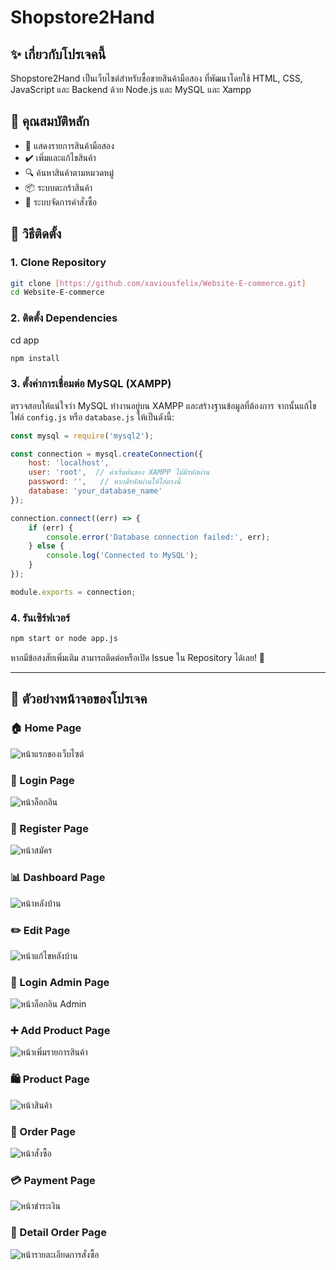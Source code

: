 # Shopstore2Hand

## ✨ เกี่ยวกับโปรเจคนี้

Shopstore2Hand เป็นเว็บไซต์สำหรับซื้อขายสินค้ามือสอง ที่พัฒนาโดยใช้ HTML, CSS, JavaScript และ Backend ด้วย Node.js และ MySQL และ Xampp

## 📝 คุณสมบัติหลัก

- 🛒 แสดงรายการสินค้ามือสอง
- ✔️ เพิ่มและแก้ไขสินค้า
- 🔍 ค้นหาสินค้าตามหมวดหมู่
- 📦 ระบบตะกร้าสินค้า
- 📄 ระบบจัดการคำสั่งซื้อ

## 📖 วิธีติดตั้ง

### 1. **Clone Repository**

```sh
git clone [https://github.com/xaviousfelix/Website-E-commerce.git]
cd Website-E-commerce
```

### 2. **ติดตั้ง Dependencies**
cd app
```sh
npm install
```

### 3. **ตั้งค่าการเชื่อมต่อ MySQL (XAMPP)**

ตรวจสอบให้แน่ใจว่า MySQL ทำงานอยู่บน XAMPP และสร้างฐานข้อมูลที่ต้องการ จากนั้นแก้ไขไฟล์ `config.js` หรือ `database.js` ให้เป็นดังนี้:

```js
const mysql = require('mysql2');

const connection = mysql.createConnection({
    host: 'localhost',
    user: 'root',  // ค่าเริ่มต้นของ XAMPP ไม่มีรหัสผ่าน
    password: '',   // หากมีรหัสผ่านให้ใส่ตรงนี้
    database: 'your_database_name'
});

connection.connect((err) => {
    if (err) {
        console.error('Database connection failed:', err);
    } else {
        console.log('Connected to MySQL');
    }
});

module.exports = connection;
```

### 4. **รันเซิร์ฟเวอร์**

```sh
npm start or node app.js
```

หากมีข้อสงสัยเพิ่มเติม สามารถติดต่อหรือเปิด Issue ใน Repository ได้เลย! 🚀

---

## 📸 ตัวอย่างหน้าจอของโปรเจค

### 🏠 Home Page
![หน้าแรกของเว็บไซต์](https://github.com/xaviousfelix/Shopstore2Hand/assets/118479639/30f0f1b1-41d7-4c3b-930e-c87a4da7f861)

### 🔑 Login Page
![หน้าล็อกอิน](https://github.com/xaviousfelix/Shopstore2Hand/assets/118479639/e0f97b1f-26ca-4a8f-a0d9-9eaea5f0fe5b)

### 📝 Register Page
![หน้าสมัคร](https://github.com/xaviousfelix/Shopstore2Hand/assets/118479639/bd063646-62e8-4a94-89ec-ea07c81a4b4c)

### 📊 Dashboard Page
![หน้าหลังบ้าน](https://github.com/xaviousfelix/Shopstore2Hand/assets/118479639/73c93d2d-339c-48d4-897b-f7b538e65441)

### ✏️ Edit Page
![หน้าแก้ไขหลังบ้าน](https://github.com/xaviousfelix/Shopstore2Hand/assets/118479639/f91a7175-bcdc-4c50-95a7-03468c95ea1d)

### 🔑 Login Admin Page
![หน้าล็อกอิน Admin](https://github.com/xaviousfelix/Shopstore2Hand/assets/118479639/2cefabb8-cc96-4855-867d-9a43e2bce8d6)

### ➕ Add Product Page
![หน้าเพิ่มรายการสินค้า](https://github.com/xaviousfelix/Shopstore2Hand/assets/118479639/e6440756-1eaf-442b-b8aa-3f67530ab399)

### 🛍️ Product Page
![หน้าสินค้า](https://github.com/xaviousfelix/Shopstore2Hand/assets/118479639/0083616c-33c1-4829-a8ac-811566eb1c90)

### 🛒 Order Page
![หน้าสั่งซื้อ](https://github.com/xaviousfelix/Shopstore2Hand/assets/118479639/0f8c3eab-c553-4da3-babe-89b5fe5ba60c)

### 💳 Payment Page
![หน้าชำระเงิน](https://github.com/xaviousfelix/Shopstore2Hand/assets/118479639/49945f88-8731-43f2-90f4-598d84071909)

### 📄 Detail Order Page
![หน้ารายละเอียดการสั่งซื้อ](https://github.com/xaviousfelix/Shopstore2Hand/assets/118479639/e6aa5c68-5aec-42f9-8669-0a65ff19dfdc)


